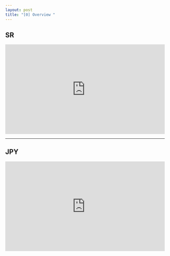 ```yaml
---
layout: post
title: "[0] Overview "
---
```


## SR

<div style="position: relative; padding-bottom: 56.25%; height: 0;"><iframe src="https://www.loom.com/embed/f0bb92966c6747c4b6c1d850c9db1310" frameborder="0" webkitallowfullscreen mozallowfullscreen allowfullscreen style="position: absolute; top: 0; left: 0; width: 100%; height: 100%;"></iframe></div>

---

## JPY

<div style="position: relative; padding-bottom: 56.25%; height: 0;"><iframe src="https://www.loom.com/embed/55c49f360eb34457a4a150106d1fd7a0" frameborder="0" webkitallowfullscreen mozallowfullscreen allowfullscreen style="position: absolute; top: 0; left: 0; width: 100%; height: 100%;"></iframe></div>